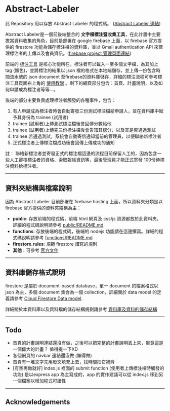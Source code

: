 # Abstract-Labeler


此 Repository 用以存放 Abstract Labeler 的程式碼。 ([Abstract Labeler 連結](https://abstractlabeling.firebaseapp.com/))  <br/>


Abstract Labeler是一個前後端整合的 **文字檔標注暨收集工具**，在此計畫中主要擔當資料收集的角色，目前是部署在 google firebase 上面，以 firebase 官方提供的 firestore 功能為儲存標注檔的資料庫，並以 Gmail authentication API 來管理標注者的上傳以及會員資訊。([firebase project 管理頁面連結](https://console.firebase.google.com/project/abstractlabeling/overview))


前端的 [標注工具](https://abstractlabeling.firebaseapp.com/labeling-tool.html) 是核心功能所在。標注者可以載入一至多個文字檔，為其加上 tag (顏色)，並將標注的結果以 json 檔的格式在本地端儲存，並上傳一份包含時間流水號的 json document 至firebase的資料庫儲存，詳細的標注流程可參考標注工具頁面右上角的 [使用教學](https://abstractlabeling.firebaseapp.com/tutorial.html) 。剩下的網頁部分包含：首頁、計畫說明，以及如何申請成為標注者等等...。


後端的部分主要負責處理標注者觸發的各種事件，包含：
1. 有人申請成為標注者時會自動寄發三份測試標注檔給申請人，並在資料庫中賦予其身份為 trainee (試用者)
2. trainee (試用者)上傳測試標注檔後會回傳分數給他
3. trainee (試用者)上傳完三份標注檔後會告知其總分，以及其是否通過測試
4. trainee 若通過測試，系統會自動寄信通知當前的管理員，以便聯絡新標注者
5. 正式標注者上傳標注檔成功後會回傳上傳成功的通知

註： 聯絡新標注者並寄發正式的標注檔這邊的流程目前保留人工的，因為包含一些人工審核標注者的資格、索取報帳資訊等，最後管理員才能正式寄發 100份待標注資料給標注者。

---

## 資料夾結構與檔案說明

因為 Abstract Labeler 目前部署在 firebase hosting 上面，所以資料夾分類是以 firebase 官方提供的資料夾結構為主：

+ **public**: 存放前端的程式碼，前端 html 網頁及 css/js 資源都放於此資料夾。詳細的程式碼說明請參考 [public/README.md](./public/README.md)
+ **functions**: 存放後端的程式碼，後端的 nodejs 功能請在這邊撰寫。詳細的程式碼說明請參考 [functions/README.md](./functions/README.md)
+ **firestore.rules**:  規範 firestore 讀寫的規則
+ **其他**：可參考 [官方文件](https://firebase.google.com/docs/hosting/?authuser=0)

---

## 資料庫儲存格式說明

firestore 是屬於 document-based database，單一 document 的檔案格式以 json 為主，多個 document 集合為一個 collection，詳細關於 data model 的定義請參考 [Cloud Firestore Data model](https://firebase.google.com/docs/firestore/data-model).

詳細關於本資料庫以及資料檔的儲存結構規劃請參考 [ 資料庫及資料的儲存結構](./DATABASE.md)



---

## Todo
+ 首頁的計畫說明連結還沒有做，之後可以把完整的計畫說明丟上來，畢竟這是一個偉大的計畫？ 值得提一下XD
+ 各個網頁的 navbar 連結還沒做 (懶得做)
+ 首頁有一堆文字先用廢文填充上去，找時間把它補齊
+ [有空再做就好] index.js 裡面的 submit function (使用者上傳標注檔時觸發的功能) 是以express app 為主寫成的，app 的實作建議可以從 index.js 移到另一個檔案以增加程式可讀性

---

## Acknowledgements

